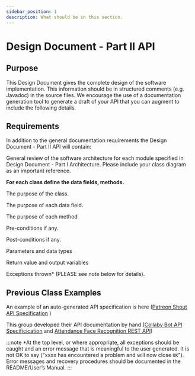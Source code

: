 ```yaml
---
sidebar_position: 1
description: What should be in this section.
---
```


Design Document - Part II API
=============================

## Purpose

This Design Document gives the complete design of the software implementation. This information should be in structured comments (e.g. Javadoc) in the source files. We encourage the use of a documentation generation tool to generate a draft of your API that you can augment to include the following details.

## Requirements

In addition to the general documentation requirements the Design Document - Part II API will contain:

General review of the software architecture for each module specified in Design Document - Part I Architecture. Please include your class diagram as an important reference.

**For each class define the data fields, methods.**

The purpose of the class.

The purpose of each data field.

The purpose of each method

Pre-conditions if any.

Post-conditions if any.

Parameters and data types

Return value and output variables

Exceptions thrown\* (PLEASE see note below for details).

## Previous Class Examples

An example of an auto-generated API specification is here ([Patreon Shout API Specification](https://capstone-projects-2022-fall.github.io/project-patreon-shout/docs/api-specification/api-documentation "Patreon Shout API Specification") )

This group developed their API documentation by hand ([Collaby Bot API Specificication](https://capstone-projects-2022-fall.github.io/project-collabybot/docs/api-specification/class-doc "Collaby Bot API Specification") and [Attendance Face Recognition REST API](https://capstone-projects-2022-fall.github.io/project-attendance-face-recognition/docs/api-specification/AFR_API))


:::note 
\*At the top level, or where appropriate, all exceptions should be caught and an error message that is meaningful to the user generated. It is not OK to say ("xxxx has encountered a problem and will now close `OK`"). Error messages and recovery procedures should be documented in the README/User’s Manual.
:::